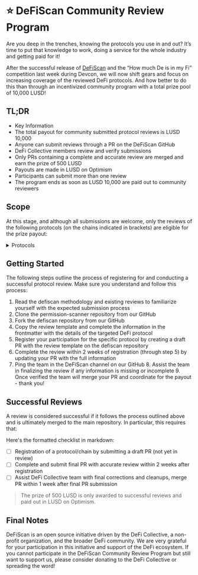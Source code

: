 # ⭐️ DeFiScan Community Review Program

Are you deep in the trenches, knowing the protocols you use in and out? It’s time to put that knowledge to work, doing a service for the whole industry and getting paid for it!

After the successful release of [DeFiScan](https://defiscan.info) and the “How much De is in my Fi” competition last week during Devcon, we will now shift gears and focus on increasing coverage of the reviewed DeFi protocols. And how better to do this than through an incentivized community program with a total prize pool of 10,000 LUSD!

## TL;DR

- Key Information
- The total payout for community submitted protocol reviews is LUSD 10,000
- Anyone can submit reviews through a PR on the DeFiScan GitHub
- DeFi Collective members review and verify submissions
- Only PRs containing a complete and accurate review are merged and earn the prize of 500 LUSD
- Payouts are made in LUSD on Optimism
- Participants can submit more than one review
- The program ends as soon as LUSD 10,000 are paid out to community reviewers

## Scope

At this stage, and although all submissions are welcome, only the reviews of the following protocols (on the chains indicated in brackets) are eligible for the prize payout:

<details>
<summary>Protocols</summary>

- Lido (Ethereum)
- Aave v3 (Ethereum, Arbitrum, Avalanche, Polygon, Base, Optimism, Scroll, BSC, Gnosis)
- Aave v2 (Ethereum, Polygon)
- EigenLayer (Ethereum)
- Ether.Fi Stake (Ethereum)
- Ether.fi Vaults (Ethereum)
- Ether.fi Liquid (Ethereum)
- Maker / Sky (Ethereum)
- Uniswap v3 (Ethereum, Arbitrum, Polygon, Base)
- Uniswap v2 (Ethereum, Base)
- Binance Staked ETH (Ethereum, BSC)
- Rocket Pool (Ethereum)
- Ethena (Ethereum)
- Spark (Ethereum)
- Pendle (Ethereum)
- Compound v3 (Ethereum, Arbitrum)
- Compound V2 (Ethereum)
- Symbiotic (Ethereum)
- Zircuit (Ethereum)
- Venus (BSC, Ethereum)
- PancakeSwap AMM (BSC)
- PancakeSwap AMM v3 (BSC)
- Morpho Blue (Ethereum, Base)
- Renzo (Ethereum)
- Curve DEX (Ethereum, Arbitrum)
- Curve crvUSD (Ethereum)

</details>

## Getting Started

The following steps outline the process of registering for and conducting a successful protocol review. Make sure you understand and follow this process:

1. Read the defiscan methodology and existing reviews to familiarize yourself with the expected submission process
2. Clone the permission-scanner repository from our GitHub
3. Fork the defiscan repository from our GitHub
4. Copy the review template and complete the information in the frontmatter with the details of the targeted DeFi protocol
5. Register your participation for the specific protocol by creating a draft PR with the review template on the defiscan repository
6. Complete the review within 2 weeks of registration (through step 5) by updating your PR with the full information
7. Ping the team in the DeFiScan channel on our GitHub 8. Assist the team in finalizing the review if any information is missing or incomplete 9. Once verified the team will merge your PR and coordinate for the payout - thank you!

## Successful Reviews

A review is considered successful if it follows the process outlined above and is ultimately merged to the main repository. In particular, this requires that:

Here's the formatted checklist in markdown:

- [ ] Registration of a protocol/chain by submitting a draft PR (not yet in review)
- [ ] Complete and submit final PR with accurate review within 2 weeks after registration
- [ ] Assist DeFi Collective team with final corrections and cleanups, merge PR within 1 week after final PR submission

> The prize of 500 LUSD is only awarded to successful reviews and paid out in LUSD on Optimism.

## Final Notes

DeFiScan is an open source initiative driven by the DeFi Collective, a non-profit organization, and the broader DeFi community. We are very grateful for your participation in this initiative and support of the DeFi ecosystem. If you cannot participate in the DeFiScan Community Review Program but still want to support us, please consider donating to the DeFi Collective or spreading the word!
